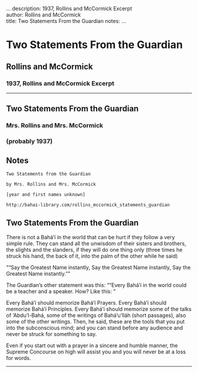 ...
description: 1937, Rollins and McCormick Excerpt  
author: Rollins and McCormick  
title: Two Statements From the Guardian 
notes:
...


# Two Statements From the Guardian  
## Rollins and McCormick  
### 1937, Rollins and McCormick Excerpt  

------




##  Two Statements From the Guardian 

###  Mrs. Rollins and Mrs. McCormick 

###  (probably 1937) 

##  Notes 

```
Two Statements from the Guardian

by Mrs. Rollins and Mrs. McCormick

[year and first names unknown]

http://bahai-library.com/rollins_mccormick_statements_guardian
```

##  Two Statements From the Guardian 

There is not a Bahá’í in the world that can be hurt if they follow a very simple rule. They can stand all the unwisdom of their sisters and brothers, the slights and the slanders, if they will do one thing only (three times he struck his hand, the back of it, into the palm of the other while he said)   

<q class="shoghi">“Say the Greatest Name instantly,
Say the Greatest Name instantly,
Say the Greatest Name instantly.”</q>   

The Guardian’s other statement was this: <q class="">“Every Bahá’í in the world could be a teacher and a speaker. How? Like this: </q>  

Every Bahá’í should memorize Bahá’í Prayers. Every Bahá’í should memorize Bahá’í Principles. Every Bahá’í should memorize some of the talks of ‘Abdu’l-Bahá, some of the writings of Bahá’u’lláh (short passages), also some of the other writings. Then, he said, these are the tools that you put into the subconscious mind; and you can stand before any audience and never be struck for something to say.   

Even if you start out with a prayer in a sincere and humble manner, the Supreme Concourse on high will assist you and you will never be at a loss for words.   

------